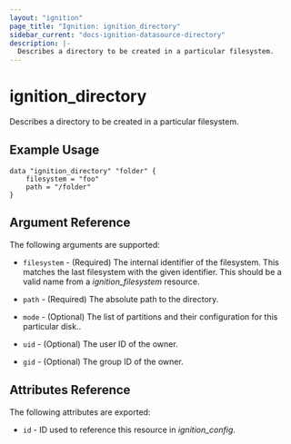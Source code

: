 ```yaml
---
layout: "ignition"
page_title: "Ignition: ignition_directory"
sidebar_current: "docs-ignition-datasource-directory"
description: |-
  Describes a directory to be created in a particular filesystem.
---
```


# ignition\_directory

Describes a directory to be created in a particular filesystem.

## Example Usage

```hcl
data "ignition_directory" "folder" {
	filesystem = "foo"
	path = "/folder"
}
```

## Argument Reference

The following arguments are supported:

* `filesystem` - (Required) The internal identifier of the filesystem. This matches the last filesystem with the given identifier. This should be a valid name from a _ignition\_filesystem_ resource.

* `path` - (Required) The absolute path to the directory.

* `mode` - (Optional) The list of partitions and their configuration for this particular disk..

* `uid` - (Optional) The user ID of the owner.

* `gid` - (Optional) The group ID of the owner.

## Attributes Reference

The following attributes are exported:

* `id` - ID used to reference this resource in _ignition_config_.
